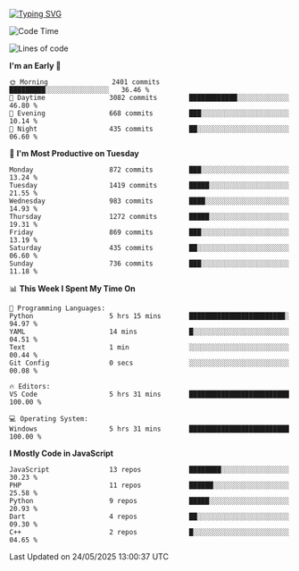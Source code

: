 [![Typing SVG](https://readme-typing-svg.demolab.com?font=Fira+Code&pause=1000&color=F7F7F7&random=false&width=435&lines=Hi+%F0%9F%91%8B%2C+I'm+Rafiu+Sidqi;Junior+Backend+Developer)](https://git.io/typing-svg)
<!--START_SECTION:waka-->
![Code Time](http://img.shields.io/badge/Code%20Time-767%20hrs%201%20min-blue)

![Lines of code](https://img.shields.io/badge/From%20Hello%20World%20I%27ve%20Written-2.5%20million%20lines%20of%20code-blue)

**I'm an Early 🐤** 

```text
🌞 Morning                2401 commits        █████████░░░░░░░░░░░░░░░░   36.46 % 
🌆 Daytime                3082 commits        ████████████░░░░░░░░░░░░░   46.80 % 
🌃 Evening                668 commits         ███░░░░░░░░░░░░░░░░░░░░░░   10.14 % 
🌙 Night                  435 commits         ██░░░░░░░░░░░░░░░░░░░░░░░   06.60 % 
```
📅 **I'm Most Productive on Tuesday** 

```text
Monday                   872 commits         ███░░░░░░░░░░░░░░░░░░░░░░   13.24 % 
Tuesday                  1419 commits        █████░░░░░░░░░░░░░░░░░░░░   21.55 % 
Wednesday                983 commits         ████░░░░░░░░░░░░░░░░░░░░░   14.93 % 
Thursday                 1272 commits        █████░░░░░░░░░░░░░░░░░░░░   19.31 % 
Friday                   869 commits         ███░░░░░░░░░░░░░░░░░░░░░░   13.19 % 
Saturday                 435 commits         ██░░░░░░░░░░░░░░░░░░░░░░░   06.60 % 
Sunday                   736 commits         ███░░░░░░░░░░░░░░░░░░░░░░   11.18 % 
```


📊 **This Week I Spent My Time On** 

```text
💬 Programming Languages: 
Python                   5 hrs 15 mins       ████████████████████████░   94.97 % 
YAML                     14 mins             █░░░░░░░░░░░░░░░░░░░░░░░░   04.51 % 
Text                     1 min               ░░░░░░░░░░░░░░░░░░░░░░░░░   00.44 % 
Git Config               0 secs              ░░░░░░░░░░░░░░░░░░░░░░░░░   00.08 % 

🔥 Editors: 
VS Code                  5 hrs 31 mins       █████████████████████████   100.00 % 

💻 Operating System: 
Windows                  5 hrs 31 mins       █████████████████████████   100.00 % 
```

**I Mostly Code in JavaScript** 

```text
JavaScript               13 repos            ████████░░░░░░░░░░░░░░░░░   30.23 % 
PHP                      11 repos            ██████░░░░░░░░░░░░░░░░░░░   25.58 % 
Python                   9 repos             █████░░░░░░░░░░░░░░░░░░░░   20.93 % 
Dart                     4 repos             ██░░░░░░░░░░░░░░░░░░░░░░░   09.30 % 
C++                      2 repos             █░░░░░░░░░░░░░░░░░░░░░░░░   04.65 % 
```




 Last Updated on 24/05/2025 13:00:37 UTC
<!--END_SECTION:waka-->
